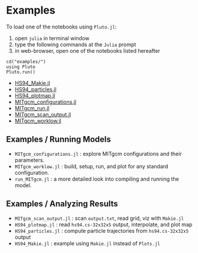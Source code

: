 
# Examples

To load one of the notebooks using `Pluto.jl`: 

1. open `julia` in terminal window
2. type the following commands at the `Julia` prompt
3. in web-browser, open one of the notebooks listed hereafter

```
cd("examples/")
using Pluto
Pluto.run()
```

- [HS94_Makie.jl](HS94_Makie.html)
- [HS94_particles.jl](HS94_particles.html)
- [HS94_plotmap.jl](HS94_plotmap.html)
- [MITgcm_configurations.jl](MITgcm_configurations.html)
- [MITgcm_run.jl](MITgcm_run.html)
- [MITgcm\_scan\_output.jl](MITgcm_scan_output.html)
- [MITgcm_worklow.jl](MITgcm_worklow.html)

## Examples / Running Models
 
- `MITgcm_configurations.jl` : explore MITgcm configurations and their parameters.
- `MITgcm_worklow.jl` : build, setup, run, and plot for any standard configuration.
- `run_MITgcm.jl` : a more detailed look into compiling and running the model.

## Examples / Analyzing Results

- `MITgcm_scan_output.jl` : scan `output.txt`, read grid, viz with `Makie.jl` 
- `HS94_plotmap.jl` : read `hs94.cs-32x32x5` output, interpolate, and plot map
- `HS94_particles.jl` : compute particle trajectories from `hs94.cs-32x32x5` output
- `HS94_Makie.jl` : example using `Makie.jl` instead of `Plots.jl`
